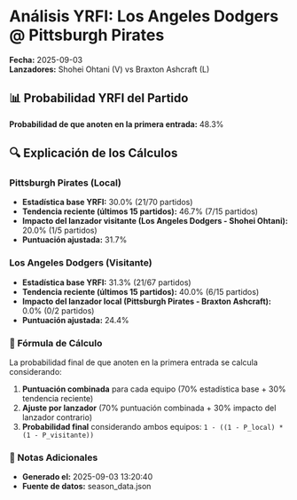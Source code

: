 # Análisis YRFI: Los Angeles Dodgers @ Pittsburgh Pirates

**Fecha:** 2025-09-03  
**Lanzadores:** Shohei Ohtani (V) vs Braxton Ashcraft (L)

## 📊 Probabilidad YRFI del Partido

**Probabilidad de que anoten en la primera entrada:** 48.3%

## 🔍 Explicación de los Cálculos

### Pittsburgh Pirates (Local)
- **Estadística base YRFI:** 30.0% (21/70 partidos)
- **Tendencia reciente (últimos 15 partidos):** 46.7% (7/15 partidos)
- **Impacto del lanzador visitante (Los Angeles Dodgers - Shohei Ohtani):** 20.0% (1/5 partidos)
- **Puntuación ajustada:** 31.7%

### Los Angeles Dodgers (Visitante)
- **Estadística base YRFI:** 31.3% (21/67 partidos)
- **Tendencia reciente (últimos 15 partidos):** 40.0% (6/15 partidos)
- **Impacto del lanzador local (Pittsburgh Pirates - Braxton Ashcraft):** 0.0% (0/2 partidos)
- **Puntuación ajustada:** 24.4%

### 📝 Fórmula de Cálculo

La probabilidad final de que anoten en la primera entrada se calcula considerando:
1. **Puntuación combinada** para cada equipo (70% estadística base + 30% tendencia reciente)
2. **Ajuste por lanzador** (70% puntuación combinada + 30% impacto del lanzador contrario)
3. **Probabilidad final** considerando ambos equipos: `1 - ((1 - P_local) * (1 - P_visitante))`

### 📌 Notas Adicionales

- **Generado el:** 2025-09-03 13:20:40
- **Fuente de datos:** season_data.json
